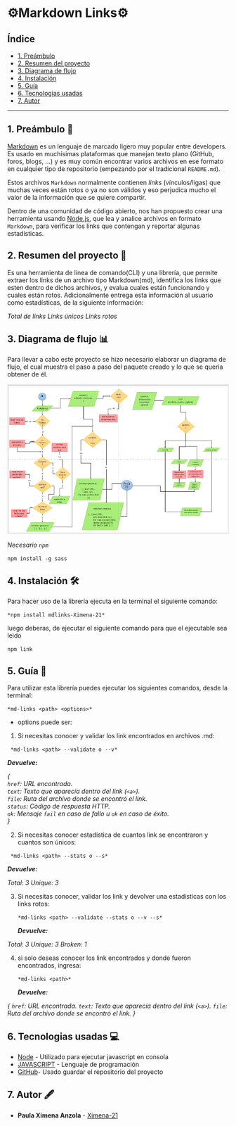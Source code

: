 # ⚙️Markdown Links⚙️

## Índice

* [1. Preámbulo](#1-preámbulo)
* [2. Resumen del proyecto](#2-resumen-del-proyecto)
* [3. Diagrama de flujo](#3-diagrama-de-flujo)
* [4. Instalación](#4-instalación)
* [5. Guía](#5-guía)
* [6. Tecnologias usadas](#6-tecnologías-usadas)
* [7. Autor](#7-Autor)
***

## 1. Preámbulo 👀

[Markdown](https://es.wikipedia.org/wiki/Markdown) es un lenguaje de marcado
ligero muy popular entre developers. Es usado en muchísimas plataformas que
manejan texto plano (GitHub, foros, blogs, ...) y es muy común
encontrar varios archivos en ese formato en cualquier tipo de repositorio
(empezando por el tradicional `README.md`).

Estos archivos `Markdown` normalmente contienen _links_ (vínculos/ligas) que
muchas veces están rotos o ya no son válidos y eso perjudica mucho el valor de
la información que se quiere compartir.

Dentro de una comunidad de código abierto, nos han propuesto crear una
herramienta usando [Node.js](https://nodejs.org/), que lea y analice archivos
en formato `Markdown`, para verificar los links que contengan y reportar
algunas estadísticas.

## 2. Resumen del proyecto 📄

Es una herramienta de línea de comando(CLI) y una librería, que permite extraer los links de un archivo tipo Markdown(md), identifica los links que esten dentro de dichos archivos, y evalua cuales están funcionando y cuales están rotos. Adicionalmente entrega esta información al usuario como estadísticas, de la siguiente información:

  *Total de links* 
  *Links únicos*
  *Links rotos*

## 3. Diagrama de flujo 📊

Para llevar a  cabo este proyecto se hizo necesario elaborar un diagrama de flujo, el cual muestra el paso a paso del paquete creado y lo que se queria obtener de él.

<img src="flujograma.png" width=700 >

_Necesario `npm`_

```
npm install -g sass
```


## 4. Instalación 🛠️

Para hacer uso de la librería ejecuta en la terminal el siguiente comando: 
  ```
  *npm install mdlinks-Ximena-21*
  ```

luego deberas, de ejecutar el siguiente comando para que el ejecutable sea leido
  ```
  npm link
  ```


## 5. Guía 📝 

Para utilizar esta librería puedes ejecutar los siguientes comandos, desde la terminal: 
  ```
 *md-links <path> <options>*
 ```

- options puede ser:

1. Si necesitas conocer y validar los link encontrados en archivos .md:
  ```
   *md-links <path> --validate o --v*
   ```

  ***Devuelve:***

*{*<br>
    *`href`: URL encontrada.*<br>
    *`text`: Texto que aparecía dentro del link (`<a>`).*<br>
    *`file`: Ruta del archivo donde se encontró el link.*<br>
    *`status`: Código de respuesta HTTP.*<br>
    *`ok`: Mensaje `fail` en caso de fallo u `ok` en caso de éxito.*<br>
 *}*

2. Si necesitas conocer estadistica de cuantos link  se encontraron y cuantos son únicos:
  ```
   *md-links <path> --stats o --s*
   ```

   ***Devuelve:***

  *Total: 3 Unique: 3*

3. Si necesitas conocer, validar los link y devolver una estadisticas con los links rotos:
   ```
   *md-links <path> --validate --stats o --v --s*
   ```

   ***Devuelve:***

  *Total: 3 Unique: 3 Broken: 1*

4. si solo deseas conocer los link encontrados y donde fueron encontrados, ingresa:
   ```
   *md-links <path>*
   ```

   ***Devuelve:***

*{*
    *`href`: URL encontrada.*
    *`text`: Texto que aparecía dentro del link (`<a>`).*
    *`file`: Ruta del archivo donde se encontró el link.*
*}*

## 6. Tecnologias usadas 💻
* [Node](https://nodejs.org/es/) - Utilizado para ejecutar javascript en consola
* [JAVASCRIPT](https://developer.mozilla.org/es/docs/Web/JavaScript) - Lenguaje de programación
* [GitHub](https://github.com/)- Usado guardar el repositorio del proyecto

## 7. Autor 🖋️
* **Paula Ximena Anzola** - [Ximena-21](https://github.com/Ximena-21) 
